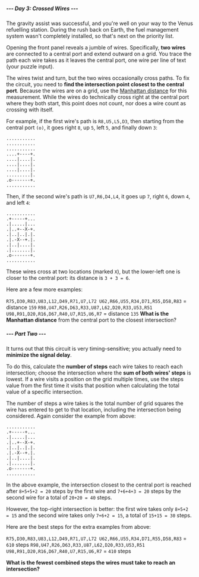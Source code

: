  ##### --- Day 3: Crossed Wires ---
The gravity assist was successful, and you're well on your way to the Venus refuelling station. During the rush back 
on Earth, the fuel management system wasn't completely installed, so that's next on the priority list.

Opening the front panel reveals a jumble of wires. Specifically, **two wires** are connected to a central port and extend 
outward on a grid. You trace the path each wire takes as it leaves the central port, one wire per line of text (your 
puzzle input).

The wires twist and turn, but the two wires occasionally cross paths. To fix the circuit, you need to **find the 
intersection point closest to the central port**. Because the wires are on a grid, use the 
[Manhattan distance](https://en.wikipedia.org/wiki/Taxicab_geometry) for this measurement. While the wires do 
technically cross right at the central port where they both start, this point does not count, nor does a wire count 
as crossing with itself.

For example, if the first wire's path is `R8,U5,L5,D3`, then starting from the central port `(o)`, it goes right `8`, 
up `5`, left `5`, and finally down `3`:
```
...........
...........
...........
....+----+.
....|....|.
....|....|.
....|....|.
.........|.
.o-------+.
...........
```
Then, if the second wire's path is `U7,R6,D4,L4`, it goes up `7`, right `6`, down `4`, and left `4`:
```
...........
.+-----+...
.|.....|...
.|..+--X-+.
.|..|..|.|.
.|.-X--+.|.
.|..|....|.
.|.......|.
.o-------+.
...........
```
These wires cross at two locations (marked `X`), but the lower-left one is closer to the central port: its distance 
is `3 + 3 = 6`.

Here are a few more examples:

`R75,D30,R83,U83,L12,D49,R71,U7,L72
U62,R66,U55,R34,D71,R55,D58,R83` = distance `159`
`R98,U47,R26,D63,R33,U87,L62,D20,R33,U53,R51
U98,R91,D20,R16,D67,R40,U7,R15,U6,R7` = distance `135`
**What is the Manhattan distance** from the central port to the closest intersection?

##### --- Part Two ---
It turns out that this circuit is very timing-sensitive; you actually need to **minimize the signal delay**.

To do this, calculate the **number of steps** each wire takes to reach each intersection; choose the intersection where 
the **sum of both wires' steps** is lowest. If a wire visits a position on the grid multiple times, use the steps value 
from the first time it visits that position when calculating the total value of a specific intersection.

The number of steps a wire takes is the total number of grid squares the wire has entered to get to that location, 
including the intersection being considered. Again consider the example from above:
```
...........
.+-----+...
.|.....|...
.|..+--X-+.
.|..|..|.|.
.|.-X--+.|.
.|..|....|.
.|.......|.
.o-------+.
...........
```
In the above example, the intersection closest to the central port is reached after `8+5+5+2 = 20` steps by the 
first wire and `7+6+4+3 = 20` steps by the second wire for a total of `20+20 = 40` steps.

However, the top-right intersection is better: the first wire takes only `8+5+2 = 15` and the second wire takes 
only `7+6+2 = 15`, a total of `15+15 = 30` steps.

Here are the best steps for the extra examples from above:

`R75,D30,R83,U83,L12,D49,R71,U7,L72
U62,R66,U55,R34,D71,R55,D58,R83` = `610` steps
`R98,U47,R26,D63,R33,U87,L62,D20,R33,U53,R51
U98,R91,D20,R16,D67,R40,U7,R15,U6,R7` = `410` steps

**What is the fewest combined steps the wires must take to reach an intersection?**